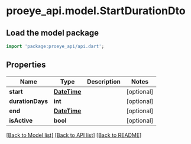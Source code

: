 # proeye_api.model.StartDurationDto

## Load the model package
```dart
import 'package:proeye_api/api.dart';
```

## Properties
Name | Type | Description | Notes
------------ | ------------- | ------------- | -------------
**start** | [**DateTime**](DateTime.md) |  | [optional] 
**durationDays** | **int** |  | [optional] 
**end** | [**DateTime**](DateTime.md) |  | [optional] 
**isActive** | **bool** |  | [optional] 

[[Back to Model list]](../README.md#documentation-for-models) [[Back to API list]](../README.md#documentation-for-api-endpoints) [[Back to README]](../README.md)


